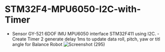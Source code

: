# STM32F4-MPU6050-I2C-with-Timer
- Sensor GY-521 6DOF IMU MPU6050 interface STM32F411 using I2C. - Create Timer 2 generate delay 1ms to update data roll, pitch, yaw or titl angle for Balance Robot
![Screenshot (295)](https://user-images.githubusercontent.com/113729333/219967594-0076f74d-711c-419a-97e6-1ced3975cf22.png)

